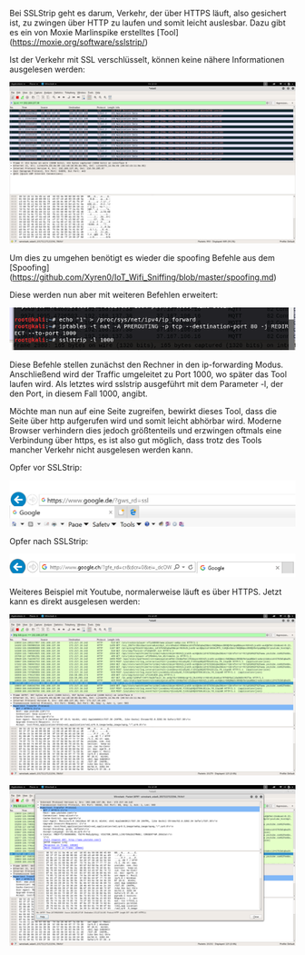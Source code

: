 Bei SSLStrip geht es darum, Verkehr, der über HTTPS läuft, also gesichert ist, zu zwingen über HTTP zu laufen und somit leicht auslesbar.
Dazu gibt es ein von Moxie Marlinspike erstelltes [Tool] (https://moxie.org/software/sslstrip/)

Ist der Verkehr mit SSL verschlüsselt, können keine nähere Informationen ausgelesen werden:

![secure communication](/IoTScreenshots/secured_com_ssl.png)

Um dies zu umgehen benötigt es wieder die spoofing Befehle aus dem [Spoofing] (https://github.com/Xyren0/IoT_Wifi_Sniffing/blob/master/spoofing.md)

Diese werden nun aber mit weiteren Befehlen erweitert:

![sslstrip commands](/IoTScreenshots/sslstrip_befehle_forward.png)

Diese Befehle stellen zunächst den Rechner in den ip-forwarding Modus. Anschließend wird der Traffic umgeleitet zu Port 1000, wo später das Tool laufen wird.
Als letztes wird sslstrip ausgeführt mit dem Parameter -l, der den Port, in diesem Fall 1000, angibt. 

Möchte man nun auf eine Seite zugreifen, bewirkt dieses Tool, dass die Seite über http aufgerufen wird und somit leicht abhörbar wird.
Moderne Browser verhindern dies jedoch größtenteils und erzwingen oftmals eine Verbindung über https, es ist also gut möglich, dass trotz 
des Tools mancher Verkehr nicht ausgelesen werden kann. 

Opfer vor SSLStrip: 

![before sslstrip](/IoTScreenshots/nonvic_google_https.PNG)


Opfer nach SSLStrip:

![sslstrip performed](/IoTScreenshots/vic_google_http.PNG)

Weiteres Beispiel mit Youtube, normalerweise läuft es über HTTPS. 
Jetzt kann es direkt ausgelesen werden:

![Youtube com](/IoTScreenshots/youtube_sslstrip.png)

![Youtube com](/IoTScreenshots/youtube_paket_sslstrip.png)
